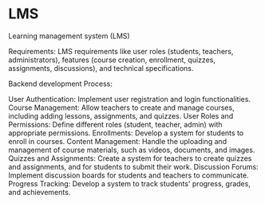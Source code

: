 # LMS
Learning management system (LMS) 

Requirements:
LMS requirements like user roles (students, teachers, administrators), features (course creation, enrollment, quizzes, assignments, discussions), and technical specifications.

Backend development Process:

User Authentication: Implement user registration and login functionalities.
Course Management: Allow teachers to create and manage courses, including adding lessons, assignments, and quizzes.
User Roles and Permissions: Define different roles (student, teacher, admin) with appropriate permissions.
Enrollments: Develop a system for students to enroll in courses.
Content Management: Handle the uploading and management of course materials, such as videos, documents, and images.
Quizzes and Assignments: Create a system for teachers to create quizzes and assignments, and for students to submit their work.
Discussion Forums: Implement discussion boards for students and teachers to communicate.
Progress Tracking: Develop a system to track students' progress, grades, and achievements.
